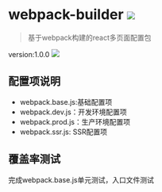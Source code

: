 # webpack-builder ![ ](https://travis-ci.org/PCAaron/webpack-builder.svg?branch=master)

> 基于webpack构建的react多页面配置包       

version:1.0.0 
![](https://travis-ci.org/PCAaron/webpack-builder.svg?branch=master)       

## 配置项说明        

* webpack.base.js:基础配置项     
* webpack.dev.js：开发环境配置项        
* webpack.prod.js：生产环境配置项       
* webpack.ssr.js: SSR配置项         

## 覆盖率测试

完成webpack.base.js单元测试，入口文件测试



